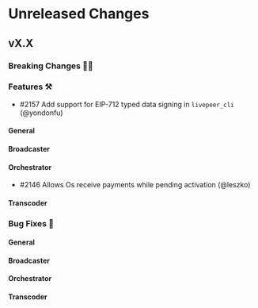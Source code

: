 # Unreleased Changes

## vX.X

### Breaking Changes 🚨🚨

### Features ⚒

- \#2157 Add support for EIP-712 typed data signing in `livepeer_cli` (@yondonfu)

#### General

#### Broadcaster

#### Orchestrator

- \#2146 Allows Os receive payments while pending activation (@leszko)

#### Transcoder

### Bug Fixes 🐞

#### General

#### Broadcaster

#### Orchestrator

#### Transcoder
